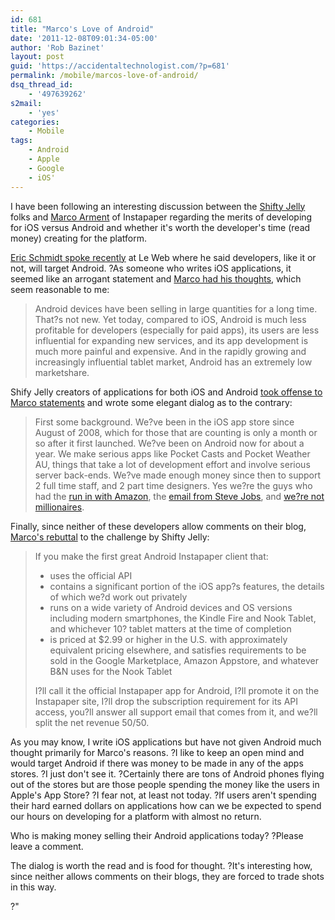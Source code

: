 ```yaml
---
id: 681
title: "Marco's Love of Android"
date: '2011-12-08T09:01:34-05:00'
author: 'Rob Bazinet'
layout: post
guid: 'https://accidentaltechnologist.com/?p=681'
permalink: /mobile/marcos-love-of-android/
dsq_thread_id:
    - '497639262'
s2mail:
    - 'yes'
categories:
    - Mobile
tags:
    - Android
    - Apple
    - Google
    - iOS'
---
```

I have been following an interesting discussion between the [Shifty Jelly](http://shiftyjelly.wordpress.com/) folks and [Marco Arment](http://www.marco.org/) of Instapaper regarding the merits of developing for iOS versus Android and whether it's worth the developer's time (read money) creating for the platform.

[Eric Schmidt spoke recently](http://news.cnet.com/8301-30685_3-57338276-264/googles-schmidt-android-leads-the-iphone/?part=rss&subj=crave&tag=readMore) at Le Web where he said developers, like it or not, will target Android. ?As someone who writes iOS applications, it seemed like an arrogant statement and [Marco had his thoughts](http://www.marco.org/2011/12/07/eric-schmidt-android-leads-the-iphone), which seem reasonable to me:

> Android devices have been selling in large quantities for a long time. That?s not new. Yet today, compared to iOS, Android is much less profitable for developers (especially for paid apps), its users are less influential for expanding new services, and its app development is much more painful and expensive. And in the rapidly growing and increasingly influential tablet market, Android has an extremely low marketshare.

Shify Jelly creators of applications for both iOS and Android [took offense to Marco statements](http://shiftyjelly.wordpress.com/2011/12/08/standing-up-for-android/) and wrote some elegant dialog as to the contrary:

> First some background. We?ve been in the iOS app store since August of 2008, which for those that are counting is only a month or so after it first launched. We?ve been on Android now for about a year. We make serious apps like Pocket Casts and Pocket Weather AU, things that take a lot of development effort and involve serious server back-ends. We?ve made enough money since then to support 2 full time staff, and 2 part time designers. Yes we?re the guys who had the [run in with Amazon](http://shiftyjelly.wordpress.com/2011/08/02/amazon-app-store-rotten-to-the-core/), the [email from Steve Jobs](http://shiftyjelly.wordpress.com/2010/06/01/sentence-first-verdict-afterwards/), and [we?re not millionaires](http://shiftyjelly.wordpress.com/2011/11/22/you-guys-are-millionaires-right/).

Finally, since neither of these developers allow comments on their blog, [Marco's rebuttal](http://www.marco.org/2011/12/07/standing-up-for-android) to the challenge by Shifty Jelly:

> If you make the first great Android Instapaper client that:
> 
> - uses the official API
> - contains a significant portion of the iOS app?s features, the details of which we?d work out privately
> - runs on a wide variety of Android devices and OS versions including modern smartphones, the Kindle Fire and Nook Tablet, and whichever 10? tablet matters at the time of completion
> - is priced at $2.99 or higher in the U.S. with approximately equivalent pricing elsewhere, and satisfies requirements to be sold in the Google Marketplace, Amazon Appstore, and whatever B&amp;N uses for the Nook Tablet
>  
> I?ll call it the official Instapaper app for Android, I?ll promote it on the Instapaper site, I?ll drop the subscription requirement for its API access, you?ll answer all support email that comes from it, and we?ll split the net revenue 50/50.

As you may know, I write iOS applications but have not given Android much thought primarily for Marco's reasons. ?I like to keep an open mind and would target Android if there was money to be made in any of the apps stores. ?I just don't see it. ?Certainly there are tons of Android phones flying out of the stores but are those people spending the money like the users in Apple's App Store? ?I fear not, at least not today. ?If users aren't spending their hard earned dollars on applications how can we be expected to spend our hours on developing for a platform with almost no return.

Who is making money selling their Android applications today? ?Please leave a comment.

The dialog is worth the read and is food for thought. ?It's interesting how, since neither allows comments on their blogs, they are forced to trade shots in this way.

?"